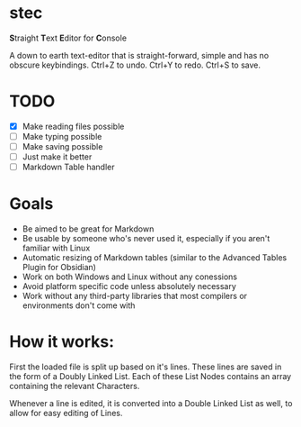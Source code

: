# stec
 **S**traight
 **T**ext
 **E**ditor for
 **C**onsole
 
 A down to earth text-editor that is straight-forward, simple and has no obscure keybindings. 
 Ctrl+Z to undo. Ctrl+Y to redo. Ctrl+S to save.

# TODO
- [x] Make reading files possible
- [ ] Make typing possible
- [ ] Make saving possible
- [ ] Just make it better
- [ ] Markdown Table handler

# Goals
- Be aimed to be great for Markdown
- Be usable by someone who's never used it, especially if you aren't familiar with Linux
- Automatic resizing of Markdown tables (similar to the Advanced Tables Plugin for Obsidian)
- Work on both Windows and Linux without any conessions
- Avoid platform specific code unless absolutely necessary
- Work without any third-party libraries that most compilers or environments don't come with

# How it works:
First the loaded file is split up based on it's lines.
These lines are saved in the form of a Doubly Linked List.
Each of these List Nodes contains an array containing the relevant Characters.

Whenever a line is edited, it is converted into a Double Linked List as well, to allow for easy editing of Lines.